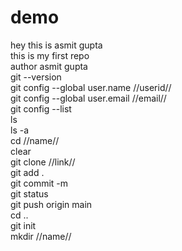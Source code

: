 # demo
hey this is asmit gupta <br> this is my first repo<br>
author asmit gupta<br>
git --version<br>
git config --global user.name //userid//<br>
git config --global user.email //email//<br>
git config --list<br>
ls<br>
ls -a <br>
cd //name//<br>
clear<br>
git clone //link//<br>
git add .<br>
git commit -m<br>
git status<br>
git push origin main<br>
cd ..<br>
git init<br>
mkdir //name//<br>


